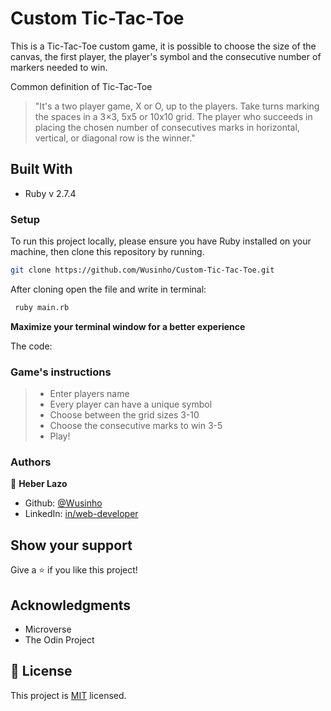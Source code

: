# Custom Tic-Tac-Toe 
This is a Tic-Tac-Toe custom game, it is possible to choose the size of the canvas, the first player, the player's symbol and the consecutive number of markers needed to win.

Common definition of Tic-Tac-Toe

> "It's a two player game, X or O, up to the players. Take turns marking the spaces in a 3×3, 5x5 or 10x10 grid. The player who succeeds in placing the chosen number of consecutives marks in horizontal, vertical, or diagonal row is the winner."


## Built With

- Ruby v 2.7.4

### Setup

To run this project locally, please ensure you have Ruby installed on your machine, then clone this repository by running.

```bash
git clone https://github.com/Wusinho/Custom-Tic-Tac-Toe.git
```

After cloning open the file and write in terminal:

```bash 
 ruby main.rb
```
<b>Maximize your terminal window for a better experience</b>

The code:

### Game's instructions
>- Enter players name
>- Every player can have a unique symbol
>- Choose between the grid sizes 3-10
>- Choose the consecutive marks to win 3-5
>- Play!

### Authors

👤 <b>Heber Lazo</b>

- Github: [@Wusinho](https://github.com/Wusinho)
- LinkedIn: [in/web-developer](https://www.linkedin.com/in/heber-lazo-benza-523266133/)


## Show your support

Give a ⭐️ if you like this project!

## Acknowledgments

- Microverse
- The Odin Project

## 📝 License

This project is [MIT](LICENSE.md) licensed.